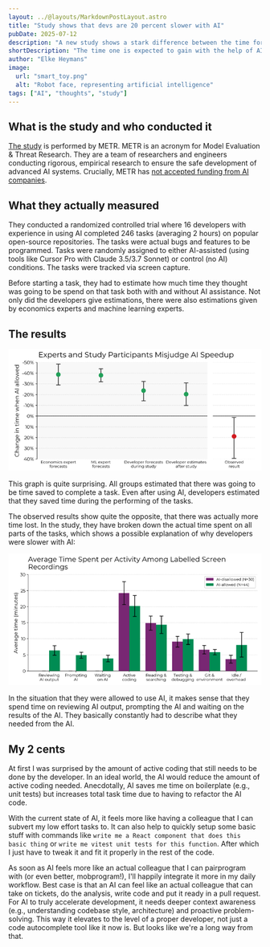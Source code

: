 ```yaml
---
layout: ../@layouts/MarkdownPostLayout.astro
title: "Study shows that devs are 20 percent slower with AI"
pubDate: 2025-07-12
description: "A new study shows a stark difference between the time forecast and the actual time spent when performing development tasks with the help of AI. Let's look at the study, discover the reasons why and I'll give my own 2 cents."
shortDescription: "The time one is expected to gain with the help of AI is misjudged, let's dive in why"
author: "Elke Heymans"
image:
  url: "smart_toy.png"
  alt: "Robot face, representing artificial intelligence"
tags: ["AI", "thoughts", "study"]
---
```


## What is the study and who conducted it

[The study](https://metr.org/blog/2025-07-10-early-2025-ai-experienced-os-dev-study/) is performed by METR.
METR is an acronym for Model Evaluation & Threat Research.
They are a team of researchers and engineers conducting rigorous, empirical research to ensure the safe development of advanced AI systems.
Crucially, METR has [not accepted funding from AI companies](https://metr.org/about#funding).

## What they actually measured

They conducted a randomized controlled trial where 16 developers with experience in using AI completed 246 tasks (averaging 2 hours) on popular open-source repositories.
The tasks were actual bugs and features to be programmed.
Tasks were randomly assigned to either AI-assisted (using tools like Cursor Pro with Claude 3.5/3.7 Sonnet) or control (no AI) conditions.
The tasks were tracked via screen capture.

Before starting a task, they had to estimate how much time they thought was going to be spend on that task both with and without AI assistance.
Not only did the developers give estimations, there were also estimations given by economics experts and machine learning experts.

## The results

![Graph showing that economics experts, ML experts and developers forecast that AI will speedup the tasks but the observed result shows the opposite](misjudge-ai-speedup-results.png)

This graph is quite surprising.
All groups estimated that there was going to be time saved to complete a task.
Even after using AI, developers estimated that they saved time during the performing of the tasks.

The observed results show quite the opposite, that there was actually more time lost.
In the study, they have broken down the actual time spent on all parts of the tasks, which shows a possible explanation of why developers were slower with AI:

![Graph showing that developers spend less time on coding, equal time on searching and more time on AI usage](distribution-of-time-spent.png)

In the situation that they were allowed to use AI, it makes sense that they spend time on reviewing AI output, prompting the AI and waiting on the results of the AI.
They basically constantly had to describe what they needed from the AI.

## My 2 cents

At first I was surprised by the amount of active coding that still needs to be done by the developer.
In an ideal world, the AI would reduce the amount of active coding needed.
Anecdotally, AI saves me time on boilerplate (e.g., unit tests) but increases total task time due to having to refactor the AI code.

With the current state of AI, it feels more like having a colleague that I can subvert my low effort tasks to.
It can also help to quickly setup some basic stuff with commands like `write me a React component that does this basic thing` or `write me vitest unit tests for this function`.
After which I just have to tweak it and fit it properly in the rest of the code.

As soon as AI feels more like an actual colleague that I can pairprogram with (or even better, mobprogram!), I'll happily integrate it more in my daily workflow.
Best case is that an AI can feel like an actual colleague that can take on tickets, do the analysis, write code and put it ready in a pull request.
For AI to truly accelerate development, it needs deeper context awareness (e.g., understanding codebase style, architecture) and proactive problem-solving.
This way it elevates to the level of a proper developer, not just a code autocomplete tool like it now is.
But looks like we're a long way from that.

